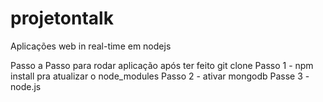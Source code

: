 # projetontalk
Aplicações web in real-time em nodejs

Passo a Passo para rodar aplicação após ter feito git clone
Passo 1 - npm install pra atualizar o node_modules
Passo 2 - ativar mongodb
Passe 3 - node.js
